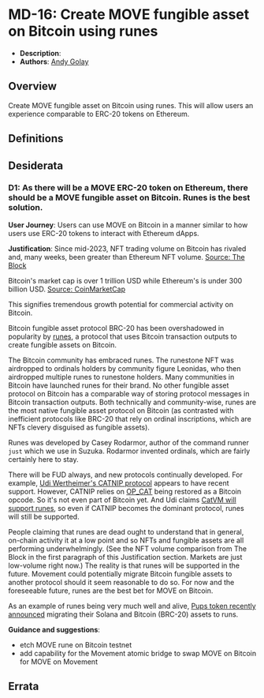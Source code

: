 # MD-16: Create MOVE fungible asset on Bitcoin using runes
- **Description**: 
- **Authors**: [Andy Golay](mailto:andy.golay@movementlabs.xyz)

## Overview
Create MOVE fungible asset on Bitcoin using runes. This will allow users an experience comparable to ERC-20 tokens on Ethereum.

## Definitions

## Desiderata

### D1: As there will be a MOVE ERC-20 token on Ethereum, there should be a MOVE fungible asset on Bitcoin. Runes is the best solution.
**User Journey**: Users can use MOVE on Bitcoin in a manner similar to how users use ERC-20 tokens to interact with Ethereum dApps.

**Justification**: Since mid-2023, NFT trading volume on Bitcoin has rivaled and, many weeks, been greater than Ethereum NFT volume. [Source: The Block](https://www.theblock.co/data/nft-non-fungible-tokens/nft-overview/nft-trade-volume-by-chain) 

Bitcoin's market cap is over 1 trillion USD while Ethereum's is under 300 billion USD. [Source: CoinMarketCap](https://coinmarketcap.com/)

This signifies tremendous growth potential for commercial activity on Bitcoin.

Bitcoin fungible asset protocol BRC-20 has been overshadowed in popularity by [runes](https://docs.ordinals.com/runes.html), a protocol that uses Bitcoin transaction outputs to create fungible assets on Bitcoin. 

The Bitcoin community has embraced runes. The runestone NFT was airdropped to ordinals holders by community figure Leonidas, who then airdropped multiple runes to runestone holders. Many communities in Bitcoin have launched runes for their brand. No other fungible asset protocol on Bitcoin has a comparable way of storing protocol messages in Bitcoin transaction outputs. Both technically and community-wise, runes are the most native fungible asset protocol on Bitcoin (as contrasted with inefficient protocols like BRC-20 that rely on ordinal inscriptions, which are NFTs clevery disguised as fungible assets). 

Runes was developed by Casey Rodarmor, author of the command runner `just` which we use in Suzuka. Rodarmor invented ordinals, which are fairly certainly here to stay. 

There will be FUD always, and new protocols continually developed. For example, [Udi Wertheimer's CATNIP protocol](https://x.com/udiWertheimer/status/1833667484915737034) appears to have recent support. However, CATNIP relies on [OP_CAT](https://github.com/bip420/bip420) being restored as a Bitcoin opcode. So it's not even part of Bitcoin yet. And Udi claims [CatVM will support runes](https://x.com/udiWertheimer/status/1833685416362336476), so even if CATNIP becomes the dominant protocol, runes will still be supported.

People claiming that runes are dead ought to understand that in general, on-chain activity it at a low point and so NFTs and fungible assets are all performing underwhelmingly. (See the NFT volume comparison from The Block in the first paragraph of this Justification section. Markets are just low-volume right now.) The reality is that runes will be supported in the future. Movement could potentially migrate Bitcoin fungible assets to another protocol should it seem reasonable to do so. For now and the foreseeable future, runes are the best bet for MOVE on Bitcoin.

As an example of runes being very much well and alive, [Pups token recently announced](https://x.com/PupsToken/status/1832831489840443579) migrating their Solana and Bitcoin (BRC-20) assets to runs.

**Guidance and suggestions**:
- etch MOVE rune on Bitcoin testnet 
- add capability for the Movement atomic bridge to swap MOVE on Bitcoin for MOVE on Movement

## Errata

